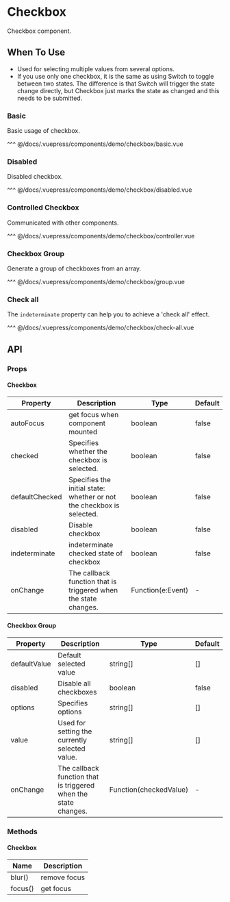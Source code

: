# Checkbox

Checkbox component.

## When To Use

- Used for selecting multiple values from several options.
- If you use only one checkbox, it is the same as using Switch to toggle between two states. The difference is that Switch will trigger the state change directly, but Checkbox just marks the state as changed and this needs to be submitted.

### Basic

Basic usage of checkbox.

<demo-checkbox-basic/>

<demo-code-box>
^^^ @/docs/.vuepress/components/demo/checkbox/basic.vue
</demo-code-box>

### Disabled

Disabled checkbox.

<demo-checkbox-disabled/>

<demo-code-box>
^^^ @/docs/.vuepress/components/demo/checkbox/disabled.vue
</demo-code-box>

### Controlled Checkbox

Communicated with other components.

<demo-checkbox-controller/>

<demo-code-box>
^^^ @/docs/.vuepress/components/demo/checkbox/controller.vue
</demo-code-box>

### Checkbox Group

Generate a group of checkboxes from an array.

<demo-checkbox-group/>

<demo-code-box>
^^^ @/docs/.vuepress/components/demo/checkbox/group.vue
</demo-code-box>

### Check all

The `indeterminate` property can help you to achieve a 'check all' effect.

<demo-checkbox-check-all/>

<demo-code-box>
^^^ @/docs/.vuepress/components/demo/checkbox/check-all.vue
</demo-code-box>

## API

### Props

#### Checkbox

| Property       | Description                                                           | Type              | Default |
| -------------- | --------------------------------------------------------------------- | ----------------- | ------- |
| autoFocus      | get focus when component mounted                                      | boolean           | false   |
| checked        | Specifies whether the checkbox is selected.                           | boolean           | false   |
| defaultChecked | Specifies the initial state: whether or not the checkbox is selected. | boolean           | false   |
| disabled       | Disable checkbox                                                      | boolean           | false   |
| indeterminate  | indeterminate checked state of checkbox                               | boolean           | false   |
| onChange       | The callback function that is triggered when the state changes.       | Function(e:Event) | -       |

#### Checkbox Group

| Property     | Description                                                     | Type                   | Default |
| ------------ | --------------------------------------------------------------- | ---------------------- | ------- |
| defaultValue | Default selected value                                          | string\[]              | \[]     |
| disabled     | Disable all checkboxes                                          | boolean                | false   |
| options      | Specifies options                                               | string\[]              | \[]     |
| value        | Used for setting the currently selected value.                  | string\[]              | \[]     |
| onChange     | The callback function that is triggered when the state changes. | Function(checkedValue) | -       |

### Methods

#### Checkbox

| Name    | Description  |
| ------- | ------------ |
| blur()  | remove focus |
| focus() | get focus    |

